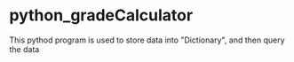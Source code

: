 # python_gradeCalculator
This pythod program is used to store data into "Dictionary", and then query the data
